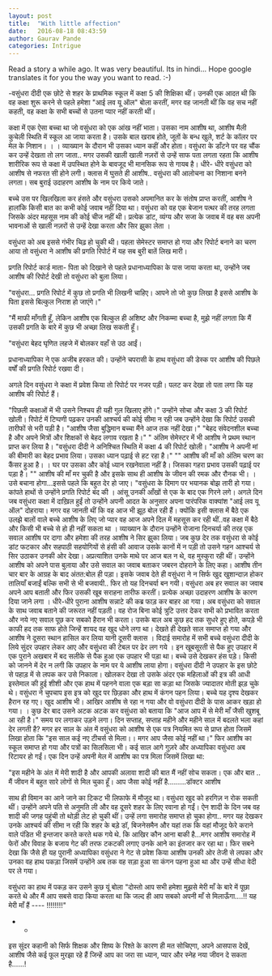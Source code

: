```yaml
---
layout: post
title:  "With little affection"
date:   2016-08-18 08:43:59
author: Gaurav Pande
categories: Intrigue
---
```


Read a story a while ago. It was very beautiful. 
Its in hindi... Hope google translates it for you the way you want to read. :-)



-वसुंधरा दीदी एक छोटे से शहर के  प्राथमिक स्कूल में कक्षा 5 की शिक्षिका थीं।
उनकी एक आदत थी कि वह कक्षा शुरू करने से पहले हमेशा "आई लव यू ऑल" बोला करतीं, मगर वह जानती थीं कि वह सच नहीं कहती, वह कक्षा के सभी बच्चों से उतना प्यार नहीं करती थीं।

कक्षा में एक ऐसा बच्चा था जो वसुंधरा को एक आंख नहीं भाता। 
उसका नाम आशीष था, आशीष मैली कुचेली स्थिति में स्कूल आ जाया करता है। उसके बाल खराब होते, जूतों के बन्ध खुले, शर्ट के कॉलर पर मेल के निशान। । । 
व्याख्यान के दौरान भी उसका ध्यान कहीं और होता।
वसुंधरा के डाँटने पर वह चौंक कर उन्हें देखता तो लग जाता.. मगर उसकी खाली खाली नज़रों से उन्हें साफ पता लगता रहता कि आशीष शारीरिक रूप से कक्षा में उपस्थित होने के बावजूद भी मानसिक रूप से गायब है।
धीरे- धीरे वसुंधरा को आशीष से नफरत सी होने लगी। क्लास में घुसते ही आशीष.. वसुंधरा की आलोचना का निशाना बनने लगता। सब बुराई उदाहरण आशीष के नाम पर किये जाते।

बच्चे उस पर खिलखिला कर हंसते और वसुंधरा उसको अपमानित कर के संतोष प्राप्त करतीं, आशीष ने हालांकि किसी बात का कभी कोई जवाब नहीं दिया था।
वसुंधरा को वह एक बेजान पत्थर की तरह लगता जिसके अंदर महसूस नाम की कोई चीज नहीं थी। प्रत्येक डांट, व्यंग्य और सजा के जवाब में वह बस अपनी भावनाओं से खाली नज़रों से उन्हें देखा करता और सिर झुका लेता । 

वसुंधरा को अब इससे गंभीर चिढ़ हो चुकी थी। पहला सेमेस्टर समाप्त हो गया और रिपोर्ट बनाने का चरण आया तो वसुंधरा ने आशीष की प्रगति रिपोर्ट में यह सब बुरी बातें लिख मारी।

प्रगति रिपोर्ट कार्ड माता- पिता को दिखाने से पहले प्रधानाध्यापिका के पास जाया करता था, उन्होंने जब आशीष की रिपोर्ट देखी तो वसुंधरा को बुला लिया।

 "वसुंधरा... प्रगति रिपोर्ट में कुछ तो प्रगति भी लिखनी चाहिए। आपने तो जो कुछ लिखा है इससे आशीष के पिता इससे बिल्कुल निराश हो जाएंगे।" 

"मैं माफी माँगती हूँ, लेकिन आशीष एक बिल्कुल ही अशिष्ट और निकम्मा बच्चा है, मुझे नहीं लगता कि मैं उसकी प्रगति के बारे में कुछ भी अच्छा लिख सकती हूँ। 

"वसुंधरा बेहद घृणित लहजे में बोलकर वहाँ से उठ आईं।

प्रधानाध्यापिका ने एक अजीब हरकत की। उन्होंने चपरासी के  हाथ वसुंधरा की डेस्क पर आशीष की पिछले वर्षों की प्रगति रिपोर्ट रखवा दी।

अगले दिन वसुंधरा ने कक्षा में प्रवेश किया तो रिपोर्ट पर नजर पड़ी। पलट कर देखा तो पता लगा कि यह आशीष की रिपोर्ट हैं।

"पिछली कक्षाओं में भी उसने निश्चय ही यही गुल खिलाए होंगे।" उन्होंने सोचा और कक्षा 3 की रिपोर्ट खोली। रिपोर्ट में टिप्पणी पढ़कर उनकी आश्चर्य की कोई सीमा न रही जब उन्होंने देखा कि रिपोर्ट उसकी तारीफों से भरी पड़ी है। 
"आशीष जैसा बुद्धिमान बच्चा मैंने आज तक नहीं देखा।" 
"बेहद संवेदनशील बच्चा है और अपने मित्रों और शिक्षकों से बेहद लगाव रखता है।" "
अंतिम सेमेस्टर में भी आशीष ने प्रथम स्थान प्राप्त कर लिया  है। 
"वसुंधरा दीदी ने अनिश्चित स्थिति में कक्षा 4 की रिपोर्ट खोली।
"आशीष ने अपनी मां की बीमारी का बेहद प्रभाव लिया। उसका  ध्यान पढ़ाई से हट रहा है।"
 "" आशीष की माँ को अंतिम चरण का  कैंसर हुआ है। । घर पर उसका और कोई ध्यान  रखनेवाला नहीं है। जिसका गहरा प्रभाव उसकी पढ़ाई पर पड़ा है। ""
आशीष की  माँ मर चुकी है और इसके साथ ही आशीष के जीवन की रमक और रौनक  भी। । उसे बचाना होगा...इससे पहले कि  बहुत देर हो जाए। 
"वसुंधरा के दिमाग पर भयानक बोझ तारी हो गया। कांपते हाथों से उन्होंने प्रगति रिपोर्ट बंद की । आंसू उनकी आँखों से एक के बाद एक गिरने लगे।
अगले दिन जब वसुंधरा कक्षा  में दाख़िल हुईं तो उन्होंने अपनी आदत  के अनुसार अपना पारंपरिक वाक्यांश "आई लव यू ऑल" दोहराया। मगर वह जानती थीं कि वह आज भी झूठ बोल रही हैं। क्योंकि इसी क्लास में बैठे एक उलझे  बालों वाले बच्चे आशीष के लिए जो प्यार वह आज अपने दिल में महसूस कर रही थीं..वह कक्षा में बैठे और किसी भी बच्चे से हो ही नहीं सकता  था । 
व्याख्यान के दौरान उन्होंने रोजाना  दिनचर्या की तरह एक सवाल आशीष पर दागा और हमेशा की तरह आशीष ने सिर झुका लिया। 
जब कुछ देर तक वसुंधरा से कोई डांट फटकार और सहपाठी सहयोगियों से हंसी की आवाज उसके कानों में न पड़ी तो उसने गहन आश्चर्य से सिर उठाकर उनकी ओर देखा। 
अप्रत्याशित उनके माथे पर आज बल न थे, वह मुस्कुरा रही थीं। 
उन्होंने आशीष को अपने पास बुलाया और उसे सवाल का जवाब बताकर जबरन दोहराने के लिए कहा।
आशीष तीन चार बार के आग्रह के बाद अंतत:बोल ही पड़ा। 
इसके जवाब देते ही वसुंधरा ने न सिर्फ खुद खुशान्दाज़ होकर तालियाँ बजाईं बल्कि सभी से भी बजवायी.. फिर तो यह दिनचर्या बन गयी।
वसुंधरा अब हर सवाल का जवाब  अपने आप बताती और फिर उसकी खूब सराहना तारीफ करतीं। प्रत्येक अच्छा उदाहरण आशीष के कारण दिया जाने लगा । 
धीरे-धीरे पुराना आशीष सन्नाटे की कब्र फाड़ कर बाहर आ गया। 
अब वसुंधरा को सवाल के साथ जवाब बताने की जरूरत नहीं पड़ती। वह रोज बिना कोई त्रुटि उत्तर देकर सभी को प्रभावित करता और नये  नए सवाल पूछ कर सबको हैरान भी करता। 
उसके बाल अब कुछ हद तक सुधरे  हुए होते, कपड़े भी काफी हद तक साफ होते जिन्हें शायद वह खुद धोने लगा था। देखते ही देखते साल समाप्त हो गया और आशीष ने दूसरा स्थान हासिल कर लिया यानी दूसरी क्लास । विदाई समारोह में सभी बच्चे वसुंधरा दीदी के लिये सुंदर उपहार लेकर आए और वसुंधरा की  टेबल पर ढेर लग गये ।
 इन खूबसूरती से पैक हुए उपहार में एक पुराने अखबार में बद सलीके से पैक हुआ एक उपहार भी पड़ा था। बच्चे उसे देखकर हंस पड़े। किसी को जानने में देर न लगी कि उपहार के नाम पर ये आशीष लाया होगा। 
वसुंधरा दीदी ने उपहार के इस छोटे से पहाड़ में से लपक कर उसे निकाला। खोलकर देखा तो उसके अंदर एक महिलाओं की इत्र की आधी इस्तेमाल की हुई  शीशी और एक हाथ में पहनने वाला एक बड़ा सा कड़ा था जिसके ज्यादातर मोती झड़ चुके थे। 
वसुंधरा ने चुपचाप इस इत्र को खुद पर छिड़का और हाथ में कंगन पहन लिया। बच्चे यह दृश्य देखकर हैरान रह गए। खुद आशीष भी। 
आखिर आशीष से रहा न गया और वो वसुंधरा दीदी के पास आकर खड़ा हो गया। । कुछ देर बाद उसने अटक अटक कर वसुंधरा को बताया कि "आज आप में से  मेरी माँ जैसी खुशबू आ रही है।"
समय पर लगाकर उड़ने लगा। दिन सप्ताह, सप्ताह महीने और महीने साल में बदलते भला कहां देर लगती है? 
मगर हर साल के अंत में वसुंधरा को आशीष से एक पत्र नियमित रूप से प्राप्त होता जिसमें लिखा होता कि "इस साल कई नए टीचर्स से मिला।। मगर आप जैसा कोई नहीं था।" 
फिर आशीष का स्कूल समाप्त हो गया और पत्रों  का सिलसिला भी। 
कई साल आगे गुज़रे और अध्यापिका वसुंधरा अब रिटायर हो गईं। 
एक दिन उन्हें अपनी मेल में आशीष का पत्र मिला जिसमें लिखा था:

"इस महीने के अंत में मेरी शादी है और आपकी अलावा शादी की बात मैं नहीं सोच सकता। एक और बात .. मैं जीवन में बहुत सारे लोगों से मिल चुका हूँ। आप जैसा कोई नहीं है.........डॉक्टर आशीष

 साथ ही विमान का आने जाने का  टिकट भी लिफाफे में मौजूद था। वसुंधरा खुद को हरगिज़ न रोक सकती थीं। उन्होंने अपने पति से अनुमति ली और वह दूसरे शहर के लिए रवाना हो गईं। 
ऐन शादी के दिन जब वह शादी की जगह पहुंची तो थोड़ी लेट हो चुकी थीं। उन्हें लगा समारोह समाप्त हो चुका  होगा.. मगर यह देखकर उनके आश्चर्य की सीमा  न रही कि शहर के बड़े डॉ, बिजनेसमैन और यहां तक कि वहां मौजूद फेरे कराने वाले पंडित भी इन्तजार करते करते थक गये थे. कि आखिर कौन आना बाकी है...मगर आशीष समारोह में फेरों और विवाह के  बजाय गेट की तरफ टकटकी लगाए उनके आने का इंतजार कर रहा था। 
फिर सबने देखा कि जैसे ही यह पुरानी अध्यापिका वसुंधरा ने गेट से प्रवेश किया आशीष उनकी ओर तेजी से लपका और उनका वह हाथ पकड़ा जिसमें उन्होंने अब तक वह सड़ा हुआ सा कंगन पहना हुआ था और उन्हें सीधा वेदी पर ले गया।

वसुंधरा का हाथ में पकड़ कर उसने कुछ यूं बोला "दोस्तो आप सभी हमेशा मुझसे मेरी माँ के बारे में पूछा करते थे और मैं आप सबसे वादा किया करता था कि जल्द ही आप सबको अपनी माँ से मिलाऊँगा....!!
यह मेरी माँ हैं ---- !!!!!!!!"
- - 

इस सुंदर कहानी को सिर्फ शिक्षक और शिष्य के रिश्ते के कारण ही मत सोचिएगा, अपने आसपास देखें, आशीष जैसे कई फूल मुरझा रहे हैं जिन्हें आप का जरा सा ध्यान, प्यार और स्नेह नया जीवन दे सकता  है......!
